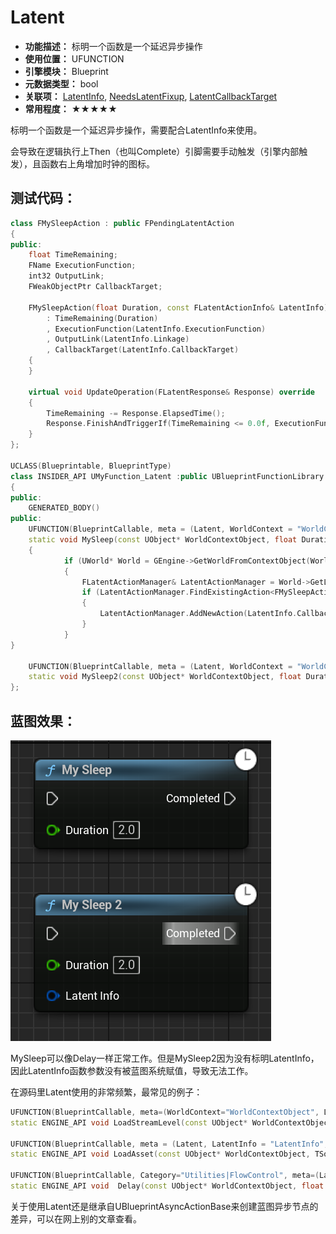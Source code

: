 ﻿# Latent

- **功能描述：** 标明一个函数是一个延迟异步操作
- **使用位置：** UFUNCTION
- **引擎模块：** Blueprint
- **元数据类型：** bool
- **关联项：** [LatentInfo](#Meta_Blueprint_Latent_LatentInfo), [NeedsLatentFixup](#Meta_Blueprint_Latent_NeedsLatentFixup), [LatentCallbackTarget](#Meta_Blueprint_Latent_LatentCallbackTarget)
- **常用程度：** ★★★★★

标明一个函数是一个延迟异步操作，需要配合LatentInfo来使用。

会导致在逻辑执行上Then（也叫Complete）引脚需要手动触发（引擎内部触发），且函数右上角增加时钟的图标。

## 测试代码：

```cpp
class FMySleepAction : public FPendingLatentAction
{
public:
	float TimeRemaining;
	FName ExecutionFunction;
	int32 OutputLink;
	FWeakObjectPtr CallbackTarget;

	FMySleepAction(float Duration, const FLatentActionInfo& LatentInfo)
		: TimeRemaining(Duration)
		, ExecutionFunction(LatentInfo.ExecutionFunction)
		, OutputLink(LatentInfo.Linkage)
		, CallbackTarget(LatentInfo.CallbackTarget)
	{
	}

	virtual void UpdateOperation(FLatentResponse& Response) override
	{
		TimeRemaining -= Response.ElapsedTime();
		Response.FinishAndTriggerIf(TimeRemaining <= 0.0f, ExecutionFunction, OutputLink, CallbackTarget);
	}
};

UCLASS(Blueprintable, BlueprintType)
class INSIDER_API UMyFunction_Latent :public UBlueprintFunctionLibrary
{
public:
	GENERATED_BODY()
public:
	UFUNCTION(BlueprintCallable, meta = (Latent, WorldContext = "WorldContextObject", LatentInfo = "LatentInfo", Duration = "5"))
	static void	MySleep(const UObject* WorldContextObject, float Duration, FLatentActionInfo LatentInfo)
	{
			if (UWorld* World = GEngine->GetWorldFromContextObject(WorldContextObject, EGetWorldErrorMode::LogAndReturnNull))
			{
				FLatentActionManager& LatentActionManager = World->GetLatentActionManager();
				if (LatentActionManager.FindExistingAction<FMySleepAction>(LatentInfo.CallbackTarget, LatentInfo.UUID) == NULL)
				{
					LatentActionManager.AddNewAction(LatentInfo.CallbackTarget, LatentInfo.UUID, new FMySleepAction(Duration, LatentInfo));
				}
			}
}

	UFUNCTION(BlueprintCallable, meta = (Latent, WorldContext = "WorldContextObject", Duration = "5"))
	static void	MySleep2(const UObject* WorldContextObject, float Duration, FLatentActionInfo LatentInfo);
};
```

## 蓝图效果：

![Untitled](Meta_Blueprint_Latent_Untitled.png)

MySleep可以像Delay一样正常工作。但是MySleep2因为没有标明LatentInfo，因此LatentInfo函数参数没有被蓝图系统赋值，导致无法工作。

在源码里Latent使用的非常频繁，最常见的例子：

```cpp
UFUNCTION(BlueprintCallable, meta=(WorldContext="WorldContextObject", Latent = "", LatentInfo = "LatentInfo", DisplayName = "Load Stream Level (by Name)"), Category="Game")
static ENGINE_API void LoadStreamLevel(const UObject* WorldContextObject, FName LevelName, bool bMakeVisibleAfterLoad, bool bShouldBlockOnLoad, FLatentActionInfo LatentInfo);

UFUNCTION(BlueprintCallable, meta = (Latent, LatentInfo = "LatentInfo", WorldContext = "WorldContextObject", BlueprintInternalUseOnly = "true"), Category = "Utilities")
static ENGINE_API void LoadAsset(const UObject* WorldContextObject, TSoftObjectPtr<UObject> Asset, FOnAssetLoaded OnLoaded, FLatentActionInfo LatentInfo);

UFUNCTION(BlueprintCallable, Category="Utilities|FlowControl", meta=(Latent, WorldContext="WorldContextObject", LatentInfo="LatentInfo", Duration="0.2", Keywords="sleep"))
static ENGINE_API void	Delay(const UObject* WorldContextObject, float Duration, struct FLatentActionInfo LatentInfo );
```

关于使用Latent还是继承自UBlueprintAsyncActionBase来创建蓝图异步节点的差异，可以在网上别的文章查看。